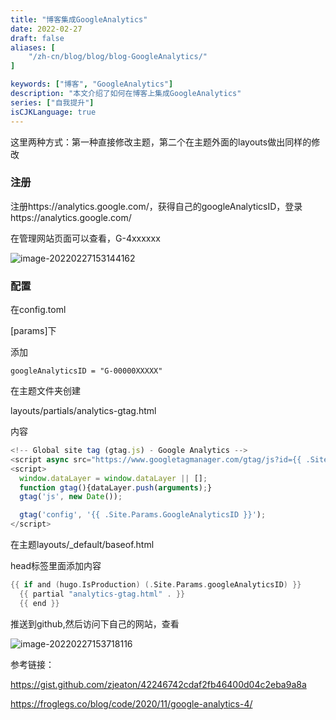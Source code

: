 ```yaml
---
title: "博客集成GoogleAnalytics"
date: 2022-02-27
draft: false
aliases: [
    "/zh-cn/blog/blog/blog-GoogleAnalytics/"
]

keywords: ["博客", "GoogleAnalytics"]
description: "本文介绍了如何在博客上集成GoogleAnalytics"
series: ["自我提升"]
isCJKLanguage: true
---
```






这里两种方式：第一种直接修改主题，第二个在主题外面的layouts做出同样的修改

### 注册

注册https://analytics.google.com/，获得自己的googleAnalyticsID，登录https://analytics.google.com/

在管理网站页面可以查看，G-4xxxxxx



![image-20220227153144162](/self/blog/image-20220227153144162.png)



### 配置

在config.toml

[params]下

添加



```shell
googleAnalyticsID = "G-00000XXXXX"
```

在主题文件夹创建

layouts/partials/analytics-gtag.html

内容

```js
<!-- Global site tag (gtag.js) - Google Analytics -->
<script async src="https://www.googletagmanager.com/gtag/js?id={{ .Site.Params.GoogleAnalyticsID }}"></script>
<script>
  window.dataLayer = window.dataLayer || [];
  function gtag(){dataLayer.push(arguments);}
  gtag('js', new Date());

  gtag('config', '{{ .Site.Params.GoogleAnalyticsID }}');
</script>
```

在主题layouts/_default/baseof.html

head标签里面添加内容

```go
{{ if and (hugo.IsProduction) (.Site.Params.googleAnalyticsID) }}
  {{ partial "analytics-gtag.html" . }}
  {{ end }}
```



推送到github,然后访问下自己的网站，查看

![image-20220227153718116](/self/blog/image-20220227153718116.png)



参考链接：

https://gist.github.com/zjeaton/42246742cdaf2fb46400d04c2eba9a8a

https://froglegs.co/blog/code/2020/11/google-analytics-4/
